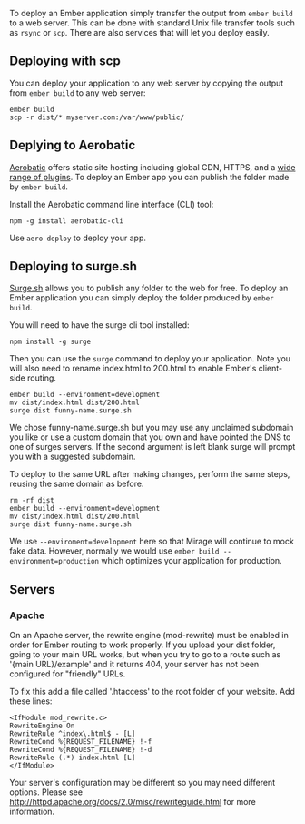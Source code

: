 To deploy an Ember application simply transfer the output from `ember build` to a web server.
This can be done with standard Unix file transfer tools such as `rsync` or `scp`.
There are also services that will let you deploy easily.

## Deploying with scp

You can deploy your application to any web server by copying the output from `ember build` to any web server:

```shell
ember build
scp -r dist/* myserver.com:/var/www/public/
```

## Deplying to Aerobatic

[Aerobatic](https://www.aerobatic.com) offers static site hosting including global CDN, HTTPS, and a [wide range of plugins](https://www.aerobatic.com/docs/plugins/). To deploy an Ember app you can publish the folder made by `ember build`.

Install the Aerobatic command line interface (CLI) tool:

```shell
npm -g install aerobatic-cli
```

Use `aero deploy` to deploy your app.


## Deploying to surge.sh

[Surge.sh](http://surge.sh/) allows you to publish any folder to the web for free.
To deploy an Ember application you can simply deploy the folder produced by `ember build`.

You will need to have the surge cli tool installed:

```shell
npm install -g surge
```

Then you can use the `surge` command to deploy your application.
Note you will also need to rename index.html to 200.html to enable Ember's client-side routing.

```shell
ember build --environment=development
mv dist/index.html dist/200.html
surge dist funny-name.surge.sh
```

We chose funny-name.surge.sh but you may use any unclaimed subdomain you like or 
use a custom domain that you own and have pointed the DNS to one of surges servers.
If the second argument is left blank surge will prompt you with a suggested subdomain.

To deploy to the same URL after making changes, perform the same steps, reusing 
the same domain as before.

```shell
rm -rf dist
ember build --environment=development
mv dist/index.html dist/200.html
surge dist funny-name.surge.sh
```

We use `--enviroment=development` here so that Mirage will continue to mock fake data.
However, normally we would use `ember build --environment=production` which optimizes your application for production.

## Servers

### Apache

On an Apache server, the rewrite engine (mod-rewrite) must be enabled in order for Ember routing to work properly.
If you upload your dist folder, going to your main URL works,
but when you try to go to a route such as '{main URL}/example' and it returns 404,
your server has not been configured for "friendly" URLs.

To fix this add a file called '.htaccess' to the root folder of your website.
Add these lines:

```text
<IfModule mod_rewrite.c>
RewriteEngine On
RewriteRule ^index\.html$ - [L]
RewriteCond %{REQUEST_FILENAME} !-f
RewriteCond %{REQUEST_FILENAME} !-d
RewriteRule (.*) index.html [L]
</IfModule>
```

Your server's configuration may be different so you may need different options.
Please see http://httpd.apache.org/docs/2.0/misc/rewriteguide.html for more information.
